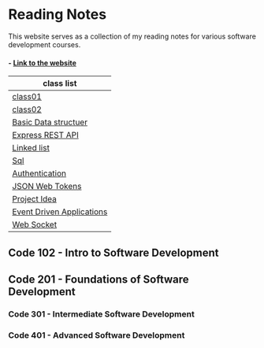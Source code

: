 # Reading Notes

This website serves as a collection of my reading notes for various software development courses.

#### - [Link to the website](https://saleh2001k.github.io/Reading-Notes/)

| class list |
|----------|
| [class01](./week01/class01A.md)   |
| [class02](./week01/class01B.md)   |
| [Basic Data structuer](./week01/BasicDataStructures.md)   |
| [Express REST API](./week01/class02A.md)   |
| [Linked list](./week01/class02B.md)   |
| [Sql](./week02/sql.md)   |
| [Authentication](./week03/auth.md)   |
| [JSON Web Tokens](./week03/auth2.md)   |
| [Project Idea](./week04/class9.md)   |
| [Event Driven Applications](./week05/class11.md)   |
| [Web Socket](./week05/class12.md)   |


## Code 102 - Intro to Software Development

## Code 201 - Foundations of Software Development

### Code 301 - Intermediate Software Development

### Code 401 - Advanced Software Development

